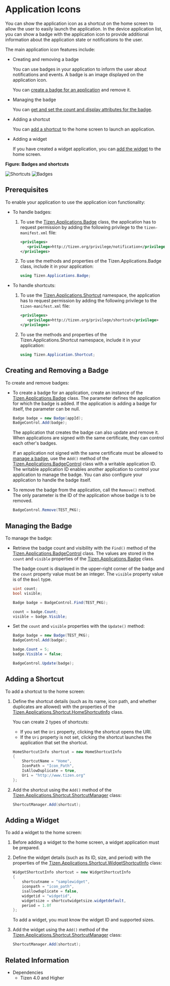 # Application Icons


You can show the application icon as a shortcut on the home screen to allow the user to easily launch the application. In the device application list, you can show a badge with the application icon to provide additional information about the application state or notifications to the user.

The main application icon features include:

-   Creating and removing a badge

    You can use badges in your application to inform the user about notifications and events. A badge is an image displayed on the application icon.

    You can [create a badge for an application](#create) and remove it.

- Managing the badge

    You can [get and set the count and display attributes for the badge](#manage).

- Adding a shortcut

    You can [add a shortcut](#add) to the home screen to launch an application.

- Adding a widget

    If you have created a widget application, you can [add the widget](#add_widget) to the home screen.

**Figure: Badges and shortcuts**

![Shortcuts](./media/shortcut.png) ![Badges](./media/badge.png)


## Prerequisites


To enable your application to use the application icon functionality:

-   To handle badges:
    1.  To use the [Tizen.Applications.Badge](/application/dotnet/api/TizenFX/latest/api/Tizen.Applications.Badge.html) class, the application has to request permission by adding the following privilege to the `tizen-manifest.xml` file:

        ```XML
        <privileges>
           <privilege>http://tizen.org/privilege/notification</privilege>
        </privileges>
        ```

    2. To use the methods and properties of the Tizen.Applications.Badge class, include it in your application:

        ```csharp
        using Tizen.Applications.Badge;
        ```

- To handle shortcuts:
    1.  To use the [Tizen.Applications.Shortcut](/application/dotnet/api/TizenFX/latest/api/Tizen.Applications.Shortcut.html) namespace, the application has to request permission by adding the following privilege to the `tizen-manifest.xml` file:

        ```XML
        <privileges>
           <privilege>http://tizen.org/privilege/shortcut</privilege>
        </privileges>
        ```

    2. To use the methods and properties of the Tizen.Applications.Shortcut namespace, include it in your application:

        ```csharp
        using Tizen.Application.Shortcut;
        ```

<a name="create"></a>
## Creating and Removing a Badge

To create and remove badges:

-   To create a badge for an application, create an instance of the [Tizen.Applications.Badge](/application/dotnet/api/TizenFX/latest/api/Tizen.Applications.Badge.html) class. The parameter defines the application for which the badge is added. If the application is adding a badge for itself, the parameter can be null.

    ```csharp
    Badge badge = new Badge(appId);
    BadgeControl.Add(badge);
    ```

    The application that creates the badge can also update and remove it. When applications are signed with the same certificate, they can control each other's badges.

    If an application not signed with the same certificate must be allowed to [manage a badge](#manage), use the `Add()` method of the [Tizen.Applications.BadgeControl](/application/dotnet/api/TizenFX/latest/api/Tizen.Applications.BadgeControl.html) class with a writable application ID. The writable application ID enables another application to control your application to manage the badge. You can also configure your application to handle the badge itself.

- To remove the badge from the application, call the `Remove()` method. The only parameter is the ID of the application whose badge is to be removed.

    ```csharp
    BadgeControl.Remove(TEST_PKG);
    ```

<a name="manage"></a>
## Managing the Badge

To manage the badge:

-   Retrieve the badge count and visibility with the `Find()` method of the [Tizen.Applications.BadgeControl](/application/dotnet/api/TizenFX/latest/api/Tizen.Applications.BadgeControl.html) class. The values are stored in the `count` and `visible` properties of the [Tizen.Applications.Badge](/application/dotnet/api/TizenFX/latest/api/Tizen.Applications.Badge.html) class.

    The badge count is displayed in the upper-right corner of the badge and the `count` property value must be an integer. The `visible` property value is of the `Bool` type.

    ```csharp
    uint count;
    bool visible;

    Badge badge = BadgeControl.Find(TEST_PKG);

    count = badge.Count;
    visible = badge.Visible;
    ```

- Set the `count` and `visible` properties with the `Update()` method:

    ```csharp
    Badge badge = new Badge(TEST_PKG);
    BadgeControl.Add(badge);

    badge.Count = 5;
    badge.Visible = false;

    BadgeControl.Update(badge);
    ```

<a name="add"></a>
## Adding a Shortcut

To add a shortcut to the home screen:

1.  Define the shortcut details (such as its name, icon path, and whether duplicates are allowed) with the properties of the [Tizen.Applications.Shortcut.HomeShortcutInfo](/application/dotnet/api/TizenFX/latest/api/Tizen.Applications.Shortcut.HomeShortcutInfo.html) class.

    You can create 2 types of shortcuts:

    -   If you set the `Uri` property, clicking the shortcut opens the URI.
    -   If the `Uri` property is not set, clicking the shortcut launches the application that set the shortcut.

    ```csharp
    HomeShortcutInfo shortcut = new HomeShortcutInfo
    {
        ShortcutName = "Home",
        IconPath = "Icon_Path",
        IsAllowDuplicate = true,
        Uri = "http://www.tizen.org"
    };
    ```

2. Add the shortcut using the `Add()` method of the [Tizen.Applications.Shortcut.ShortcutManager](/application/dotnet/api/TizenFX/latest/api/Tizen.Applications.Shortcut.ShortcutManager.html) class:

    ```csharp
    ShortcutManager.Add(shortcut);
    ```

<a name="add_widget"></a>
## Adding a Widget

To add a widget to the home screen:

1.  Before adding a widget to the home screen, a widget application must be prepared.
2. Define the widget details (such as its ID, size, and period) with the properties of the [Tizen.Applications.Shortcut.WidgetShortcutInfo](/application/dotnet/api/TizenFX/latest/api/Tizen.Applications.Shortcut.WidgetShortcutInfo.html) class:

    ```csharp
    WidgetShortcutInfo shortcut = new WidgetShortcutInfo
    {
        shortcutname = "samplewidget",
        iconpath = "icon_path",
        isallowduplicate = false,
        widgetid = "widgetid",
        widgetsize = shortcutwidgetsize.widgetdefault,
        period = 1.0f
    };
    ```

    To add a widget, you must know the widget ID and supported sizes.

3. Add the widget using the `Add()` method of the [Tizen.Applications.Shortcut.ShortcutManager](/application/dotnet/api/TizenFX/latest/api/Tizen.Applications.Shortcut.ShortcutManager.html) class:

    ```csharp
    ShortcutManager.Add(shortcut);
    ```

## Related Information
  * Dependencies
    -   Tizen 4.0 and Higher
